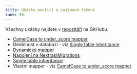 ```yaml
---
title: Ukázky použití a zajímavá řešení
rank: 30
---
```


Všechny ukázky najdete v [repozitáři](https://github.com/leanmapper/examples) na GitHubu.

* [CamelCase to under_score mapper](https://github.com/LeanMapper/examples/tree/master/underscore-mapper)
* Dědičnost v databázi - viz [Single table inheritance](https://github.com/LeanMapper/examples/tree/master/single-table-inheritance)
* [Dynamický mapper](https://github.com/LeanMapper/examples/tree/master/dynamic-mapper)
* [Napojení na Nextras\Migrations](https://github.com/LeanMapper/examples/tree/master/nextras-migrations)
* [Single table inheritance](https://github.com/LeanMapper/examples/tree/master/single-table-inheritance)
* Vlastní mapper - viz [CamelCase to under_score mapper](https://github.com/LeanMapper/examples/tree/master/underscore-mapper)
